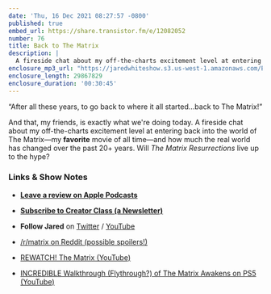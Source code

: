 ```yaml
---
date: 'Thu, 16 Dec 2021 08:27:57 -0800'
published: true
embed_url: https://share.transistor.fm/e/12082052
number: 76
title: Back to The Matrix
description: |
  A fireside chat about my off-the-charts excitement level at entering back into the world of The Matrix—my favorite movie of all time—and how much the real world has changed over the past 20+ years. Will The Matrix Resurrections live up to the hype?
enclosure_mp3_url: "https://jaredwhiteshow.s3.us-west-1.amazonaws.com/Episode%2076%20-%20Back%20to%20the%20Matrix.mp3"
enclosure_length: 29867829
enclosure_duration: '00:30:45'
---
```


“After all these years, to go back to where it all started…back to The Matrix!”

And that, my friends, is exactly what we're doing today. A fireside chat about my off-the-charts excitement level at entering back into the world of The Matrix—my **favorite** movie of all time—and how much the real world has changed over the past 20+ years. Will _The Matrix Resurrections_ live up to the hype?

### Links & Show Notes

* **[Leave a review on Apple Podcasts](https://podcasts.apple.com/us/podcast/fresh-fusion/id1387528457)**
* **[Subscribe to Creator Class (a Newsletter)](https://www.getrevue.co/profile/creatorclass)**
* **Follow Jared** on [Twitter](https://twitter.com/jaredcwhite) / [YouTube](https://www.youtube.com/channel/UCx90UL8AZfxSbBbFQ7L2t5w)

* [/r/matrix on Reddit (possible spoilers!)](https://www.reddit.com/r/matrix/)
* [REWATCH! The Matrix (YouTube)](https://www.youtube.com/watch?v=augvxAz3JqI)
* [INCREDIBLE Walkthrough (Flythrough?) of The Matrix Awakens on PS5 (YouTube)](https://www.youtube.com/watch?v=qIzHFbrrtcA)
